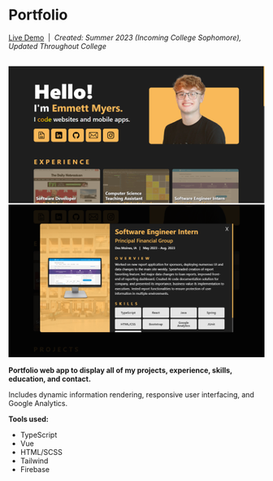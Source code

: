 # Portfolio

[Live Demo](https://emmettmyers.me)&nbsp;&nbsp;|&nbsp;&nbsp;<i>Created: Summer 2023 (Incoming College Sophomore), Updated Throughout College</i>

<br/>
<img src="frontend/public/siteExamples/port-example1.png" style="width: 600px"/>
<img src="frontend/public/siteExamples/port-example3.png" style="width: 600px"/>
<br/>

<b>Portfolio web app to display all of my projects, experience, skills, education, and contact.</b>
<p>Includes dynamic information rendering, responsive user interfacing, and Google Analytics.</p>
<b>Tools used:</b>
<ul>
  <li>TypeScript</li>
  <li>Vue</li>
  <li>HTML/SCSS</li>
  <li>Tailwind</li>
  <li>Firebase</li>
</ul>
